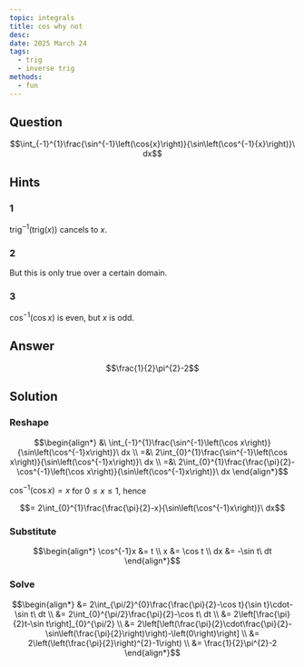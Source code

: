 ```yaml
---
topic: integrals
title: cos why not
desc: 
date: 2025 March 24
tags:
  - trig
  - inverse trig
methods:
  - fun
---
```



## Question
```math
\int_{-1}^{1}\frac{\sin^{-1}\left(\cos{x}\right)}{\sin\left(\cos^{-1}{x}\right)}\ dx
```


## Hints

### 1
$\text{trig}^{-1}(\text{trig}(x))$ cancels to $x$.

### 2
But this is only true over a certain domain.

### 3
$\cos^{-1}\left( \cos{x} \right)$ is even, but $x$ is odd.


## Answer
```math
\frac{1}{2}\pi^{2}-2
```


## Solution

### Reshape
```math
\begin{align*}
  &\ \int_{-1}^{1}\frac{\sin^{-1}\left(\cos x\right)}{\sin\left(\cos^{-1}x\right)}\ dx
  \\ =&\ 2\int_{0}^{1}\frac{\sin^{-1}\left(\cos x\right)}{\sin\left(\cos^{-1}x\right)}\ dx
  \\ =&\ 2\int_{0}^{1}\frac{\frac{\pi}{2}-\cos^{-1}\left(\cos x\right)}{\sin\left(\cos^{-1}x\right)}\ dx
\end{align*}
```

$\cos^{-1}(\cos{x}) = x$ for $0 \leq x \leq 1$, hence

```math
= 2\int_{0}^{1}\frac{\frac{\pi}{2}-x}{\sin\left(\cos^{-1}x\right)}\ dx
```

### Substitute
```math
\begin{align*}
  \cos^{-1}x &= t
  \\ x &= \cos t
  \\ dx &= -\sin t\ dt
\end{align*}
```

### Solve
```math
\begin{align*}
  &= 2\int_{\pi/2}^{0}\frac{\frac{\pi}{2}-\cos t}{\sin t}\cdot-\sin t\ dt
  \\ &= 2\int_{0}^{\pi/2}\frac{\pi}{2}-\cos t\ dt
  \\ &= 2\left[\frac{\pi}{2}t-\sin t\right]_{0}^{\pi/2}
  \\ &= 2\left[\left(\frac{\pi}{2}\cdot\frac{\pi}{2}-\sin\left(\frac{\pi}{2}\right)\right)-\left(0\right)\right]
  \\ &= 2\left(\left(\frac{\pi}{2}\right)^{2}-1\right)
  \\ &= \frac{1}{2}\pi^{2}-2
\end{align*}
```
